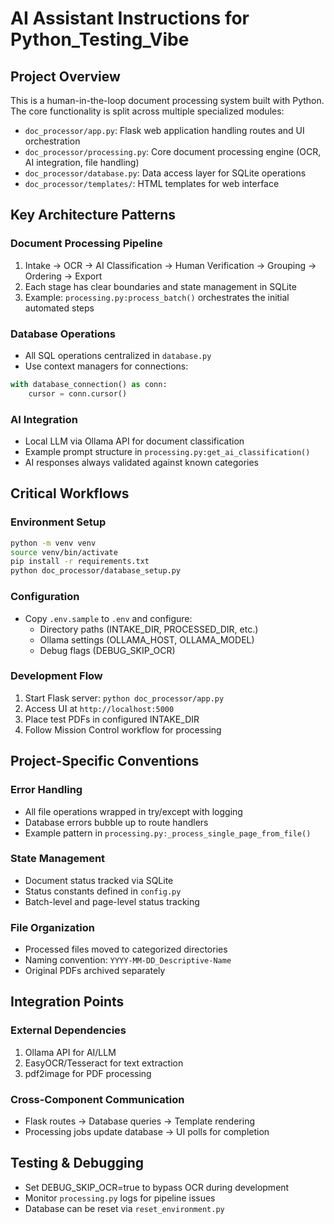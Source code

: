 # AI Assistant Instructions for Python_Testing_Vibe

## Project Overview
This is a human-in-the-loop document processing system built with Python. The core functionality is split across multiple specialized modules:

- `doc_processor/app.py`: Flask web application handling routes and UI orchestration
- `doc_processor/processing.py`: Core document processing engine (OCR, AI integration, file handling)
- `doc_processor/database.py`: Data access layer for SQLite operations
- `doc_processor/templates/`: HTML templates for web interface

## Key Architecture Patterns

### Document Processing Pipeline
1. Intake → OCR → AI Classification → Human Verification → Grouping → Ordering → Export
2. Each stage has clear boundaries and state management in SQLite
3. Example: `processing.py:process_batch()` orchestrates the initial automated steps

### Database Operations
- All SQL operations centralized in `database.py`
- Use context managers for connections: 
```python
with database_connection() as conn:
    cursor = conn.cursor()
```

### AI Integration
- Local LLM via Ollama API for document classification
- Example prompt structure in `processing.py:get_ai_classification()`
- AI responses always validated against known categories

## Critical Workflows

### Environment Setup
```bash
python -m venv venv
source venv/bin/activate
pip install -r requirements.txt
python doc_processor/database_setup.py
```

### Configuration
- Copy `.env.sample` to `.env` and configure:
  - Directory paths (INTAKE_DIR, PROCESSED_DIR, etc.)
  - Ollama settings (OLLAMA_HOST, OLLAMA_MODEL)
  - Debug flags (DEBUG_SKIP_OCR)

### Development Flow
1. Start Flask server: `python doc_processor/app.py`
2. Access UI at `http://localhost:5000`
3. Place test PDFs in configured INTAKE_DIR
4. Follow Mission Control workflow for processing

## Project-Specific Conventions

### Error Handling
- All file operations wrapped in try/except with logging
- Database errors bubble up to route handlers
- Example pattern in `processing.py:_process_single_page_from_file()`

### State Management
- Document status tracked via SQLite
- Status constants defined in `config.py`
- Batch-level and page-level status tracking

### File Organization
- Processed files moved to categorized directories
- Naming convention: `YYYY-MM-DD_Descriptive-Name`
- Original PDFs archived separately

## Integration Points

### External Dependencies
1. Ollama API for AI/LLM
2. EasyOCR/Tesseract for text extraction
3. pdf2image for PDF processing

### Cross-Component Communication
- Flask routes → Database queries → Template rendering
- Processing jobs update database → UI polls for completion

## Testing & Debugging
- Set DEBUG_SKIP_OCR=true to bypass OCR during development
- Monitor `processing.py` logs for pipeline issues
- Database can be reset via `reset_environment.py`